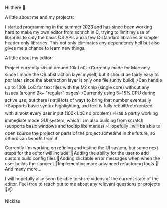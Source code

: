 Hi there 👋

A little about me and my projects:

I started programming in the summer 2023 and has since been working hard to make my own editor from scratch in C, trying to limit my use of libraries to only the basic OS APIs and a few C standard libraries or simple header only libraries. This not only eliminates any dependency hell but also gives me a chance to learn new things.

A little about my editor:

Project currently sits at around 10k LoC:
⚡Currently made for Mac only since I made the OS abstraction layer myself, but it should be fairly easy to por later since the abstraction layer is only one file (unity build)
⚡Can handle up to 100k LoC for text files with the M2 chip (single core) without any issues (around 2k~ "regular" pages)
⚡Currently using 5~15% CPU during active use, but there is still lots of ways to bring that number eventually
⚡Supports basic syntax highlighting, and text is fully rebuilt/retokenized with almost every user input (100k LoC no problem)
⚡Has a partly working immediate mode GUI system, which I am also building from scratch (supports basic windows and tooltip like menus)
⚡Hopefully I will be able to open source the project or parts of the project sometime in the future, so others can benefit from it

Currently I'm working on refining and testing the UI system, but some next steps for the editor will include:
🌱Adding the ability for the user to add custom build config files
🌱Adding clickable error messages when when the user builds their project
🌱Implementing more advanced refactoring tools
🔭And many more...

I will hopefully also soon be able to share videos of the current state of the editor.
Feel free to reach out to me about any relevant questions or projects 💬📫

Nicklas
